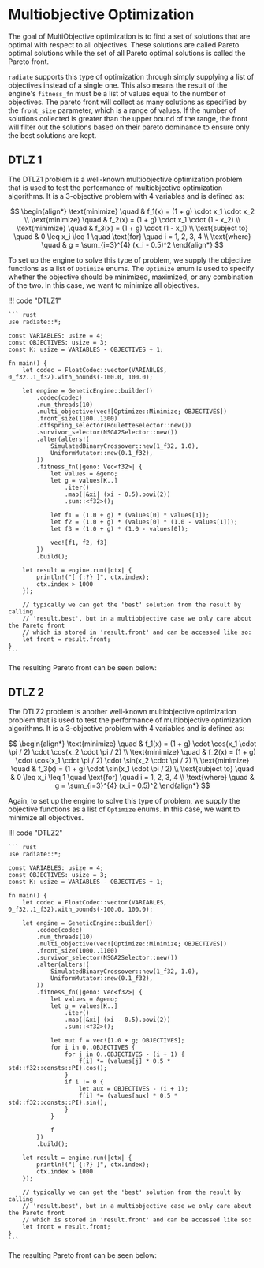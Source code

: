 # Multiobjective Optimization

The goal of MultiObjective optimization is to find a set of solutions that are optimal with respect to all objectives. These solutions are called Pareto optimal solutions while the set of all Pareto optimal solutions is called the Pareto front.

`radiate` supports this type of optimization through simply supplying a list of objectives instead of a single one. This also means the result of the engine's `fitness_fn` must be a list of values equal to the number of objectives. The pareto front will collect as many solutions as specified by the `front_size` parameter, which is a range of values. If the number of solutions collected is greater than the upper bound of the range, the front will filter out the solutions based on their pareto dominance to ensure only the best solutions are kept.

## DTLZ 1

The DTLZ1 problem is a well-known multiobjective optimization problem that is used to test the performance of multiobjective optimization algorithms. It is a 3-objective problem with 4 variables and is defined as:

$$
\begin{align*}
\text{minimize} \quad & f_1(x) = (1 + g) \cdot x_1 \cdot x_2 \\
\text{minimize} \quad & f_2(x) = (1 + g) \cdot x_1 \cdot (1 - x_2) \\
\text{minimize} \quad & f_3(x) = (1 + g) \cdot (1 - x_1) \\
\text{subject to} \quad & 0 \leq x_i \leq 1 \quad \text{for} \quad i = 1, 2, 3, 4 \\
\text{where} \quad & g = \sum_{i=3}^{4} (x_i - 0.5)^2
\end{align*}
$$

To set up the engine to solve this type of problem, we supply the objective functions as a list of `Optimize` enums. The `Optimize` enum is used to specify whether the objective should be minimized, maximized, or any combination of the two. In this case, we want to minimize all objectives.

!!! code "DTLZ1"

    ``` rust 
    use radiate::*;

    const VARIABLES: usize = 4;
    const OBJECTIVES: usize = 3;
    const K: usize = VARIABLES - OBJECTIVES + 1;

    fn main() {
        let codec = FloatCodec::vector(VARIABLES, 0_f32..1_f32).with_bounds(-100.0, 100.0);

        let engine = GeneticEngine::builder()
            .codec(codec)
            .num_threads(10)
            .multi_objective(vec![Optimize::Minimize; OBJECTIVES])
            .front_size(1100..1300)
            .offspring_selector(RouletteSelector::new())
            .survivor_selector(NSGA2Selector::new())
            .alter(alters!(
                SimulatedBinaryCrossover::new(1_f32, 1.0),
                UniformMutator::new(0.1_f32),
            ))
            .fitness_fn(|geno: Vec<f32>| {
                let values = &geno;
                let g = values[K..]
                    .iter()
                    .map(|&xi| (xi - 0.5).powi(2))
                    .sum::<f32>();

                let f1 = (1.0 + g) * (values[0] * values[1]);
                let f2 = (1.0 + g) * (values[0] * (1.0 - values[1]));
                let f3 = (1.0 + g) * (1.0 - values[0]);

                vec![f1, f2, f3]
            })
            .build();

        let result = engine.run(|ctx| {
            println!("[ {:?} ]", ctx.index);
            ctx.index > 1000
        });

        // typically we can get the 'best' solution from the result by calling
        // 'result.best', but in a multiobjective case we only care about the Pareto front
        // which is stored in 'result.front' and can be accessed like so:
        let front = result.front;
    }
    ```

The resulting Pareto front can be seen below:

<div id="dtlz_1"></div>


## DTLZ 2

The DTLZ2 problem is another well-known multiobjective optimization problem that is used to test the performance of multiobjective optimization algorithms. It is a 3-objective problem with 4 variables and is defined as:

$$
\begin{align*}
\text{minimize} \quad & f_1(x) = (1 + g) \cdot \cos(x_1 \cdot \pi / 2) \cdot \cos(x_2 \cdot \pi / 2) \\
\text{minimize} \quad & f_2(x) = (1 + g) \cdot \cos(x_1 \cdot \pi / 2) \cdot \sin(x_2 \cdot \pi / 2) \\
\text{minimize} \quad & f_3(x) = (1 + g) \cdot \sin(x_1 \cdot \pi / 2) \\
\text{subject to} \quad & 0 \leq x_i \leq 1 \quad \text{for} \quad i = 1, 2, 3, 4 \\
\text{where} \quad & g = \sum_{i=3}^{4} (x_i - 0.5)^2
\end{align*}
$$

Again, to set up the engine to solve this type of problem, we supply the objective functions as a list of `Optimize` enums. In this case, we want to minimize all objectives.

!!! code "DTLZ2"

    ``` rust 
    use radiate::*;

    const VARIABLES: usize = 4;
    const OBJECTIVES: usize = 3;
    const K: usize = VARIABLES - OBJECTIVES + 1;

    fn main() {
        let codec = FloatCodec::vector(VARIABLES, 0_f32..1_f32).with_bounds(-100.0, 100.0);

        let engine = GeneticEngine::builder()
            .codec(codec)
            .num_threads(10)
            .multi_objective(vec![Optimize::Minimize; OBJECTIVES])
            .front_size(1000..1100)
            .survivor_selector(NSGA2Selector::new())
            .alter(alters!(
                SimulatedBinaryCrossover::new(1_f32, 1.0),
                UniformMutator::new(0.1_f32),
            ))
            .fitness_fn(|geno: Vec<f32>| {
                let values = &geno;
                let g = values[K..]
                    .iter()
                    .map(|&xi| (xi - 0.5).powi(2))
                    .sum::<f32>();

                let mut f = vec![1.0 + g; OBJECTIVES];
                for i in 0..OBJECTIVES {
                    for j in 0..OBJECTIVES - (i + 1) {
                        f[i] *= (values[j] * 0.5 * std::f32::consts::PI).cos();
                    }
                    if i != 0 {
                        let aux = OBJECTIVES - (i + 1);
                        f[i] *= (values[aux] * 0.5 * std::f32::consts::PI).sin();
                    }
                }

                f
            })
            .build();

        let result = engine.run(|ctx| {
            println!("[ {:?} ]", ctx.index);
            ctx.index > 1000
        });

        // typically we can get the 'best' solution from the result by calling
        // 'result.best', but in a multiobjective case we only care about the Pareto front
        // which is stored in 'result.front' and can be accessed like so:
        let front = result.front;
    }
    ```

The resulting Pareto front can be seen below:

<div id="dtlz_2"></div>

<script src="https://cdn.plot.ly/plotly-latest.min.js"></script>
<script>
Promise.all([
    fetch("../../assets/dtlz_1.json").then(response => response.json()),
    fetch("../../assets/dtlz_2.json").then(response => response.json())
])
.then(([dtlz1, dtlz2]) => {
    let x1 = [], y1 = [], z1 = [];
    let x2 = [], y2 = [], z2 = [];

    dtlz1.pareto_front.forEach(point => {
        x1.push(point[0]);
        y1.push(point[1]);
        z1.push(point[2]);
    });

    dtlz2.pareto_front.forEach(point => {
        x2.push(point[0]);
        y2.push(point[1]);
        z2.push(point[2]);
    });

    let trace1 = {
        x: x1,
        y: y1,
        z: z1,
        mode: "markers",
        type: "scatter3d",
        name: "DTLZ1",
        marker: { size: 5, color: "blue" }
    };

    let trace2 = {
        x: x2,
        y: y2,
        z: z2,
        mode: "markers",
        type: "scatter3d",
        name: "DTLZ2",
        marker: { size: 5, color: "red" }
    };

    Plotly.newPlot("dtlz_1", [trace1]);
    Plotly.newPlot("dtlz_2", [trace2]);
})
.catch(error => console.error(error));
</script>